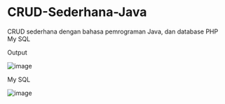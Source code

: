 # CRUD-Sederhana-Java
CRUD sederhana dengan bahasa pemrograman Java, dan database PHP My SQL 

Output

![image](https://user-images.githubusercontent.com/50587422/200476316-84951d5e-b60e-478d-a14b-8f04a883ecb8.png)


My SQL

![image](https://user-images.githubusercontent.com/50587422/200476345-d0b58084-1a6f-433c-8d84-0fd088353920.png)
